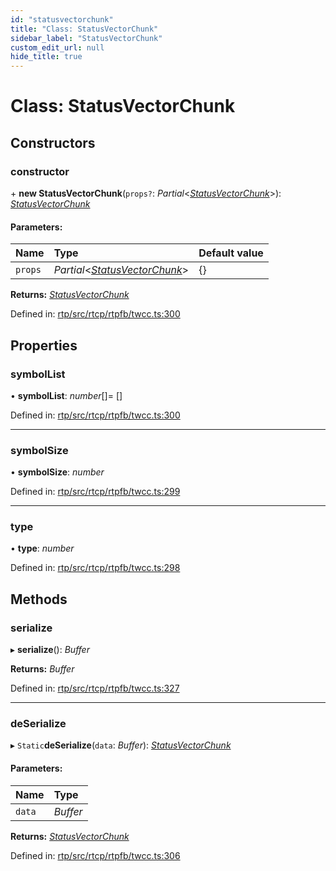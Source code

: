 ```yaml
---
id: "statusvectorchunk"
title: "Class: StatusVectorChunk"
sidebar_label: "StatusVectorChunk"
custom_edit_url: null
hide_title: true
---
```


# Class: StatusVectorChunk

## Constructors

### constructor

\+ **new StatusVectorChunk**(`props?`: *Partial*<[*StatusVectorChunk*](statusvectorchunk.md)\>): [*StatusVectorChunk*](statusvectorchunk.md)

#### Parameters:

Name | Type | Default value |
:------ | :------ | :------ |
`props` | *Partial*<[*StatusVectorChunk*](statusvectorchunk.md)\> | {} |

**Returns:** [*StatusVectorChunk*](statusvectorchunk.md)

Defined in: [rtp/src/rtcp/rtpfb/twcc.ts:300](https://github.com/shinyoshiaki/werift-webrtc/blob/ad4c7a5/packages/rtp/src/rtcp/rtpfb/twcc.ts#L300)

## Properties

### symbolList

• **symbolList**: *number*[]= []

Defined in: [rtp/src/rtcp/rtpfb/twcc.ts:300](https://github.com/shinyoshiaki/werift-webrtc/blob/ad4c7a5/packages/rtp/src/rtcp/rtpfb/twcc.ts#L300)

___

### symbolSize

• **symbolSize**: *number*

Defined in: [rtp/src/rtcp/rtpfb/twcc.ts:299](https://github.com/shinyoshiaki/werift-webrtc/blob/ad4c7a5/packages/rtp/src/rtcp/rtpfb/twcc.ts#L299)

___

### type

• **type**: *number*

Defined in: [rtp/src/rtcp/rtpfb/twcc.ts:298](https://github.com/shinyoshiaki/werift-webrtc/blob/ad4c7a5/packages/rtp/src/rtcp/rtpfb/twcc.ts#L298)

## Methods

### serialize

▸ **serialize**(): *Buffer*

**Returns:** *Buffer*

Defined in: [rtp/src/rtcp/rtpfb/twcc.ts:327](https://github.com/shinyoshiaki/werift-webrtc/blob/ad4c7a5/packages/rtp/src/rtcp/rtpfb/twcc.ts#L327)

___

### deSerialize

▸ `Static`**deSerialize**(`data`: *Buffer*): [*StatusVectorChunk*](statusvectorchunk.md)

#### Parameters:

Name | Type |
:------ | :------ |
`data` | *Buffer* |

**Returns:** [*StatusVectorChunk*](statusvectorchunk.md)

Defined in: [rtp/src/rtcp/rtpfb/twcc.ts:306](https://github.com/shinyoshiaki/werift-webrtc/blob/ad4c7a5/packages/rtp/src/rtcp/rtpfb/twcc.ts#L306)
